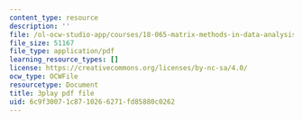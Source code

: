 ```yaml
---
content_type: resource
description: ''
file: /ol-ocw-studio-app/courses/18-065-matrix-methods-in-data-analysis-signal-processing-and-machine-learning-spring-2018/6c9f30071c8710266271fd85880c0262_p-bXJIa7QVI.pdf
file_size: 51167
file_type: application/pdf
learning_resource_types: []
license: https://creativecommons.org/licenses/by-nc-sa/4.0/
ocw_type: OCWFile
resourcetype: Document
title: 3play pdf file
uid: 6c9f3007-1c87-1026-6271-fd85880c0262
---
```


